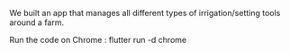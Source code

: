 We built an app that manages all different types of irrigation/setting tools around a farm.

Run the code on Chrome : flutter run -d chrome
